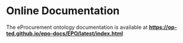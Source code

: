 # Online Documentation
The eProcurement ontology documentation is available at **https://op-ted.github.io/epo-docs/EPO/latest/index.html**
